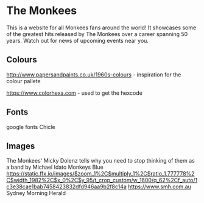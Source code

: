 # The Monkees

This is a website for all Monkees fans around the world!
It showcases some of the greatest hits released by The Monkees over a career
spanning 50 years.
Watch out for news of upcoming events near you.



## Colours
http://www.papersandpaints.co.uk/1960s-colours - inspiration for the colour pallete

https://www.colorhexa.com - used to get the hexcode

## Fonts
google fonts Chicle


## Images 
The Monkees' Micky Dolenz tells why you need to stop thinking of them as a band
by Michael Idato
Monkeys Blue https://static.ffx.io/images/$zoom_1%2C$multiply_1%2C$ratio_1.777778%2C$width_1982%2C$x_0%2C$y_95/t_crop_custom/w_1600/q_62%2Cf_auto/1c3e38cae1bab7458423832dfd946aa9b2f8c14a
https://www.smh.com.au
Sydney Morning Herald